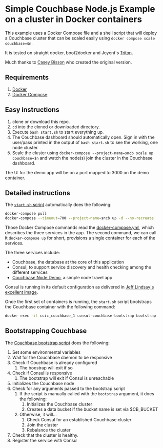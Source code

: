 # Simple Couchbase Node.js Example on a cluster in Docker containers

This example uses a Docker Compose file and a shell script that will deploy a Couchbase cluster that can be scaled easily using `docker compose scale couchbase=$n`.

It is tested on straight docker, boot2docker and Joyent's [Triton](https://www.joyent.com/blog/understanding-triton-containers).

Much thanks to [Casey Bisson](https://github.com/misterbisson) who created the original version.


## Requirements
1. [Docker](https://docs.docker.com/)
2. [Docker Compose](https://docs.docker.com/compose/install/)


## Easy instructions

1. clone or download this repo.
1. `cd` into the cloned or downloaded directory.
1. Execute `bash start.sh` to start everything up.
1. The Couchbase dashboard should automatically open. Sign in with the user/pass printed in the output of `bash start.sh` to see the working, one node cluster.
1. Scale the cluster using `docker-compose --project-name=sncb scale up couchbase=$n` and watch the node(s) join the cluster in the Couchbase dashboard.

The UI for the demo app will be on a port mapped to 3000 on the demo container.


## Detailed instructions

The [`start.sh` script](https://raw.githubusercontent.com/corbinu/docker-demos/master/simple-couchbase/start.sh) automatically does the following:

```bash
docker-compose pull
docker-compose --timeout=700 --project-name=sncb up -d --no-recreate
```

Those Docker Compose commands read the [docker-compose.yml](https://raw.githubusercontent.com/corbinu/docker-demos/master/simple-couchbase/docker-compose.yml), which describes the three services in the app. The second command, we can call it `docker-compose up` for short, provisions a single container for each of the services.

The three services include:

- Couchbase, the database at the core of this application
- Consul, to support service discovery and health checking among the different services
- [Couchbase Node Demo](https://github.com/corbinu/consul-node-demo), a simple node travel app.

Consul is running in its default configuration as delivered in [Jeff Lindsay's excellent image](https://registry.hub.docker.com/u/progrium/consul/).

Once the first set of containers is running, the `start.sh` script bootstraps the Couchbase container with the following command:

```bash
docker exec -it ccic_couchbase_1 consul-couchbase-bootstrap bootstrap
```

## Bootstrapping Couchbase

The [Couchbase bootstrap script](https://raw.githubusercontent.com/corbinu/consul-couchbase/master/bin/consul-couchbase-bootstrap) does the following:

1. Set some environmental variables
1. Wait for the Couchbase daemon to be responsive
1. Check if Couchbase is already configured
    1. The boostrap will exit if so
1. Check if Consul is responsive
    1. The bootstrap will exit if Consul is unreachable
1. Initializes the Couchbase node
1. Check for any arguments passed to the bootstrap script
    1. If the script is manually called with the `bootstrap` argument, it does the following:
        1. Initializes the Couchbase cluster
        1. Creates a data bucket if the bucket name is set via $CB_BUCKET
    1. Otherwise, it will...
        1. Check Consul for an established Couchbase cluster
        1. Join the cluster
        1. Rebalance the cluster
1. Check that the cluster is healthy.
1. Register the service with Consul
